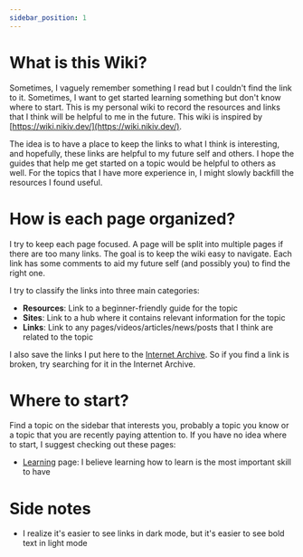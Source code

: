 ```yaml
---
sidebar_position: 1
---
```


# What is this Wiki?

Sometimes, I vaguely remember something I read but I couldn't find the link to
it. Sometimes, I want to get started learning something but don't know where to
start. This is my personal wiki to record the resources and links that I think
will be helpful to me in the future. This wiki is inspired by
[https://wiki.nikiv.dev/](https://wiki.nikiv.dev/).

The idea is to have a place to keep the links to what I think is interesting,
and hopefully, these links are helpful to my future self and others. I hope the
guides that help me get started on a topic would be helpful to others as well.
For the topics that I have more experience in, I might slowly backfill the
resources I found useful.

# How is each page organized?

I try to keep each page focused. A page will be split into multiple pages if
there are too many links. The goal is to keep the wiki easy to navigate. Each
link has some comments to aid my future self (and possibly you) to find the
right one.

I try to classify the links into three main categories:

- **Resources**: Link to a beginner-friendly guide for the topic
- **Sites**: Link to a hub where it contains relevant information for the topic
- **Links**: Link to any pages/videos/articles/news/posts that I think are
  related to the topic

I also save the links I put here to the
[Internet Archive](https://archive.org/). So if you find a link is broken, try
searching for it in the Internet Archive.

# Where to start?

Find a topic on the sidebar that interests you, probably a topic you know or a
topic that you are recently paying attention to. If you have no idea where to
start, I suggest checking out these pages:

- [Learning](./learning) page: I believe learning how to learn is the most
  important skill to have

# Side notes

- I realize it's easier to see links in dark mode, but it's easier to see bold
  text in light mode
